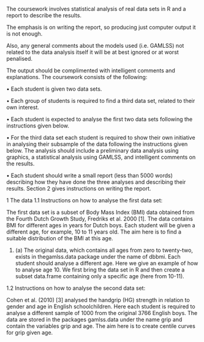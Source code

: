 The coursework involves statistical analysis of real data sets in R and a report to describe the results. 

The emphasis is on writing the report, so producing just computer output it is not enough. 

Also, any general comments about the models used (i.e. GAMLSS) not related to the data analysis itself it will be at best ignored or at worst penalised. 

The output should be complimented with intelligent comments and explanations. The coursework consists of the following: 

•	Each student is given two data sets. 

•	Each group of students is required to find a third data set, related to their own interest. 

•	Each student is expected to analyse the first two data sets following the instructions given below. 

•	For the third data set each student is required to show their own initiative in analysing their subsample of the data following the instructions given below. The analysis should include a preliminary data analysis using graphics, a statistical analysis using GAMLSS, and intelligent comments on the results. 

•	Each student should write a small report (less than 5000 words) describing how they have done the three analyses and describing their results. Section 2 gives instructions on writing the report. 

1 The data
1.1 Instructions on how to analyse the first data set:

The first data set is a subset of Body Mass Index (BMI) data obtained from the Fourth Dutch Growth Study, Fredriks et al. 2000 [1]. The data contains BMI for different ages in years for Dutch boys. Each student will be given a different age, for example, 10 to 11 years old. The aim here is to find a suitable distribution of the BMI at this age. 

1.	(a)  The original data, which contains all ages from zero to twenty-two, exists in thegamlss.data package under the name of dbbmi. Each student should analyse a different age. Here we give an example of how to analyse age 10. We first bring the data set in R and then create a subset data.frame containing only a specific age (here from 10-11). 

1.2 Instructions on how to analyse the second data set:

Cohen et al. (2010) [3] analysed the handgrip (HG) strength in relation to gender and age in English schoolchildren. Here each student is required to analyse a different sample of 1000 from the original 3766 English boys. The data are stored in the packages gamlss.data under the name grip and contain the variables grip and age. The aim here is to create centile curves for grip given age. 

